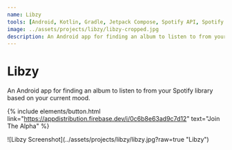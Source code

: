 ```yaml
---
name: Libzy
tools: [Android, Kotlin, Gradle, Jetpack Compose, Spotify API, Spotify SDK, Coroutines, Dagger, Room]
image: ../assets/projects/libzy/libzy-cropped.jpg
description: An Android app for finding an album to listen to from your Spotify library based on your current mood.
---
```


# Libzy

An Android app for finding an album to listen to from your Spotify library based on your current mood.

{% include elements/button.html link="https://appdistribution.firebase.dev/i/0c6b8e63ad9c7d12" text="Join The Alpha" %}

<p class="text-center">
![Libzy Screenshot](../assets/projects/libzy/libzy.jpg?raw=true "Libzy")
</p>

